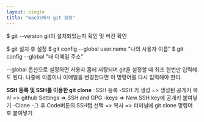 ```yaml
---
layout: single
title: "macOS에서 git 설정"
---
```


$ git --version
git이 설치되었는지 확인 및 버전 확인

$ git 설치 후 설정
$ git config --global user.name "나의 사용자 이름"
$ git config --global "내 이메일 주소"


--global 옵션으로 설정하면 사용자 홈에 저장되며 git을 설정할 때 최초 한번만 입력해도 된다. 나중에 이름이나 이메일을 변경한다면 이 명령어를 다시 입력해야 한다.

 

**SSH 등록 및 SSH를 이용한 git clone**
-SSH 등록
-SSH 키 생성 => 생성된 공개키 복사 => github Settings => SSH and GPG -keys => New SSH key에 공개키 붙여넣기
-Clone
-그 후 Code버튼의 SSH탭 선택 => 복사 => 터미널에 git clone 명령어 후 붙여넣기